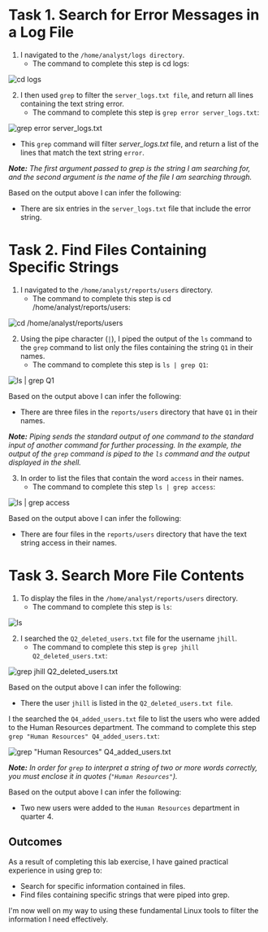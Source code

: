 # Task 1. Search for Error Messages in a Log File

1. I navigated to the `/home/analyst/logs directory`.
    * The command to complete this step is cd logs:

![cd logs](https://github.com/user-attachments/assets/b86c3b3b-b57f-499b-836e-bef79dc1bab1)

2. I then used `grep` to filter the `server_logs.txt file`, and return all lines containing the text string error.
    * The command to complete this step is `grep error server_logs.txt`:

![grep error server_logs.txt](https://github.com/user-attachments/assets/a71973cb-5570-42c0-813e-ebf00f1d5dc3)

* This `grep` command will filter *server_logs.txt* file, and return a list of the lines that match the text string `error`.

***Note:** The first argument passed to grep is the string I am searching for, and the second argument is the name of the file I am searching through.*

Based on the output above I can infer the following:

* There are six entries in the `server_logs.txt` file that include the error string.

# Task 2. Find Files Containing Specific Strings
1. I navigated to the `/home/analyst/reports/users` directory.
    * The command to complete this step is cd /home/analyst/reports/users:

![cd /home/analyst/reports/users](https://github.com/user-attachments/assets/f3df60df-79c0-4ef1-8f0d-40bdb46e5f5a)

2. Using the pipe character (`|`), I piped the output of the `ls` command to the `grep` command to list only the files containing the string `Q1` in their names.
      * The command to complete this step is `ls | grep Q1`:

![ls | grep Q1](https://github.com/user-attachments/assets/af34233f-6848-47da-a205-6131b4713486)

Based on the output above I can infer the following:

* There are three files in the `reports/users` directory that have `Q1` in their names.

***Note:** Piping sends the standard output of one command to the standard input of another command for further processing. In the example, the output of the `grep` command is piped to the `ls` command and the output displayed in the shell.*

3. In order to list the files that contain the word `access` in their names.
      * The command to complete this step `ls | grep access`:

![ls | grep access](https://github.com/user-attachments/assets/0c5f8cdd-f666-4ad8-be2f-d3e5882c243e)

Based on the output above I can infer the following:

* There are four files in the `reports/users` directory that have the text string access in their names.

# Task 3. Search More File Contents

1. To display the files in the `/home/analyst/reports/users` directory. 
      *  The command to complete this step is `ls`:

![ls](https://github.com/user-attachments/assets/45184fa0-b2f9-4c9c-abad-3df754a9b596)

2. I searched the `Q2_deleted_users.txt` file for the username `jhill`.
      * The command to complete this step is `grep jhill Q2_deleted_users.txt`:

![grep jhill Q2_deleted_users.txt](https://github.com/user-attachments/assets/30316399-b3eb-4593-9b2c-79375e2c54e8)

Based on the output above I can infer the following:

* There the user `jhill` is listed in the `Q2_deleted_users.txt file`.

I the searched the `Q4_added_users.txt` file to list the users who were added to the Human Resources department.
The command to complete this step `grep "Human Resources" Q4_added_users.txt`:

![grep "Human Resources" Q4_added_users.txt](https://github.com/user-attachments/assets/8f410f9a-5aa1-47ab-af4e-0234c4392de9)

***Note:** In order for `grep` to interpret a string of two or more words correctly, you must enclose it in quotes (`"Human Resources"`).*

Based on the output above I can infer the following:

* Two new users were added to the `Human Resources` department in quarter 4.

## Outcomes
As a result of completing this lab exercise, I have gained practical experience in using grep to:

* Search for specific information contained in files.
* Find files containing specific strings that were piped into grep.
  
I'm now well on my way to using these fundamental Linux tools to filter the information I need effectively.
